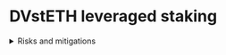 # DVstETH leveraged staking

<details>

<summary>Risks and mitigations</summary>

* _**Liquidation from price volatility**_\
  DVstETH price in terms of ETH doesn't depend on DEX or CEX prices, but is computed based on underlying vaults' internal logic. Meaning that there is no risk of price volatility
  * Borrowed token (WETH) is priced with [Chainlink ETH/USD](https://etherscan.io/address/0x5f4eC3Df9cbd43714FE2740f5E3616155c5b8419)
  * Collateral token (DVstETH) price consists of 3 parts:\
    3 prices below are multiplied to get DVstETH/USD price
    * DVstETH/wstETH exchange rate fetched directly from [DVstETH vault contract](https://etherscan.io/address/0x5E362eb2c0706Bd1d134689eC75176018385430B)
    * wstETH/stETH exchange rate fetched directly from [wstETH vault contract](https://etherscan.io/token/0x7f39c581f595b53c5cb19bd0b3f8da6c935e2ca0)
    * [Chainlink ETH/USD](https://etherscan.io/address/0x5f4eC3Df9cbd43714FE2740f5E3616155c5b8419)
* _**Slashing**_\
  There is no additional risk of slashing in DVstETH, as it's not involved in restaking activities.
*   _**Collateral yield/ borrowing cost timing mismatch**_\
    Part of the collateral yield is delayed, but borrowing costs are charged in real time — this mismatch can cause short-term losses and even liquidations, even with long-term yield being profitable.

    *   Collateral yield breakdown

        _Staking yield_ \~ 2.8% - continuously compounded\
        &#xNAN;_&#x4F;BOL yield_ \~ 1% - must be claimed weekly\
        &#xNAN;_&#x53;SV yield_ \~ 1.5% - must be claimed monthly
    * Borrow interest expectation\
      Taken the IRM model structure and collateral yield properties, expected borrow rate is around 4.5%.

    Investors should match leverage to how often they claim rewards: active users who claim weekly can take higher leverage (\~21× for 7 days), while passive users who claim less often should use lower leverage (\~13× for 14 days or \~8× for 30 days) to avoid losses from delayed yield and real-time borrowing costs.

</details>
